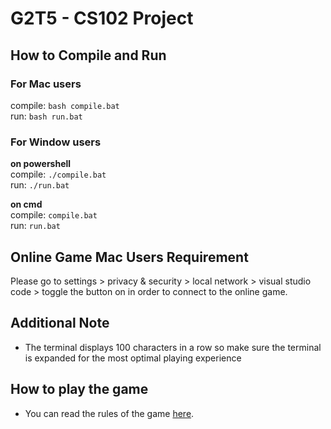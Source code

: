 # G2T5 - CS102 Project

## How to Compile and Run
### For Mac users
compile: `bash compile.bat`\
run: `bash run.bat`
### For Window users
**on powershell**\
compile: `./compile.bat`\
run: `./run.bat`

**on cmd**\
compile: `compile.bat`\
run: `run.bat`

## Online Game Mac Users Requirement
Please go to settings > privacy & security > local network > visual studio code > toggle the button on in order to connect to the online game.

## Additional Note
- The terminal displays 100 characters in a row so make sure the terminal is expanded for the most optimal playing experience

## How to play the game
- You can read the rules of the game [here](./rules.md).

